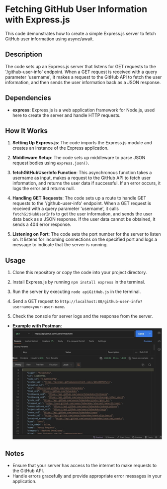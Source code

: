 # Fetching GitHub User Information with Express.js

This code demonstrates how to create a simple Express.js server to fetch GitHub user information using async/await.

## Description

The code sets up an Express.js server that listens for GET requests to the '/github-user-info' endpoint. When a GET request is received with a query parameter 'username', it makes a request to the GitHub API to fetch the user information, and then sends the user information back as a JSON response.

## Dependencies

- **express**: Express.js is a web application framework for Node.js, used here to create the server and handle HTTP requests.

## How It Works

1. **Setting Up Express.js**: The code imports the Express.js module and creates an instance of the Express application.

2. **Middleware Setup**: The code sets up middleware to parse JSON request bodies using `express.json()`.

3. **fetchGitHubUserInfo Function**: This asynchronous function takes a username as input, makes a request to the GitHub API to fetch user information, and returns the user data if successful. If an error occurs, it logs the error and returns null.

4. **Handling GET Requests**: The code sets up a route to handle GET requests to the '/github-user-info' endpoint. When a GET request is received with a query parameter 'username', it calls `fetchGitHubUserInfo` to get the user information, and sends the user data back as a JSON response. If the user data cannot be obtained, it sends a 404 error response.

5. **Listening on Port**: The code sets the port number for the server to listen on. It listens for incoming connections on the specified port and logs a message to indicate that the server is running.

## Usage

1. Clone this repository or copy the code into your project directory.

2. Install Express.js by running `npm install express` in the terminal.

3. Run the server by executing `node apiGitHub.js` in the terminal.

4. Send a GET request to `http://localhost:80/github-user-info?username=your-user-name`.

5. Check the console for server logs and the response from the server.

- **Example with Postman**:
  ![Postman](postmanExample.jpeg)

## Notes

- Ensure that your server has access to the internet to make requests to the GitHub API.
- Handle errors gracefully and provide appropriate error messages in your application.
